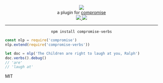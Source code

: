 <div align="center">
  <img src="https://cloud.githubusercontent.com/assets/399657/23590290/ede73772-01aa-11e7-8915-181ef21027bc.png" />

  <div>a plugin for <a href="https://github.com/spencermountain/compromise/">compromise</a></div>
  
  <!-- npm version -->
  <a href="https://npmjs.org/package/compromise-verbs">
    <img src="https://img.shields.io/npm/v/compromise-verbs.svg?style=flat-square" />
  </a>
  
  <!-- file size -->
  <a href="https://unpkg.com/spacetime/builds/compromise-verbs.min.js">
    <img src="https://badge-size.herokuapp.com/spencermountain/compromise-verbs/master/builds/compromise-verbs.min.js" />
  </a>
   <hr/>
</div>

<div align="center">
  <code>npm install compromise-verbs</code>
</div>

```js
const nlp = require('compromise')
nlp.extend(require('compromise-verbs'))

let doc = nlp('The Children are right to laugh at you, Ralph')
doc.verbs().debug()
// 'are'
// 'laugh at'
```


MIT